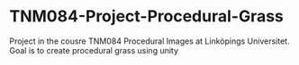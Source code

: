 # TNM084-Project-Procedural-Grass
Project in the cousre TNM084 Procedural Images at Linköpings Universitet. Goal is to create procedural grass using unity
